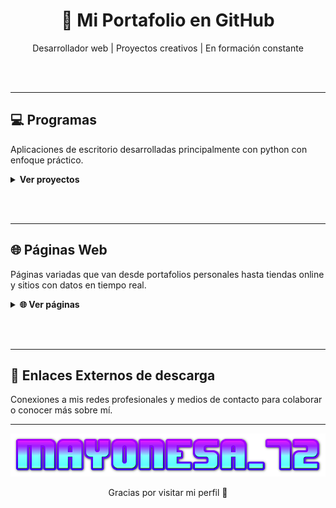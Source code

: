 <h1 align="center">🚀 Mi Portafolio en GitHub</h1>
<p align="center">Desarrollador web | Proyectos creativos | En formación constante</p>

<br><br>


---


## 💻 Programas  
Aplicaciones de escritorio desarrolladas principalmente con python con enfoque práctico.

<details>
  <summary><strong>Ver proyectos</strong></summary>

  <br>

  
  | Sitio | Descripción |
  |-------|-------------|
| [CleanRush](https://github.com/Mayonesa7272/CleanRush) | Una herramienta ligera para Windows que elimina archivos temporales y libera espacio en disco de forma rápida y segura. |
| [SnapLoad](https://github.com/Mayonesa7272/SnapLoad) | Una herramienta que descarga videos y audio desde YouTube en formatos MP4 y MP3, con interfaz moderna y personalizable. |

</details>

<br><br>


---


## 🌐 Páginas Web  
Páginas variadas que van desde portafolios personales hasta tiendas online y sitios con datos en tiempo real.

<details>
  <summary><strong>🌐 Ver páginas</strong></summary>
  
  ### 📥 Descarga de archivos

  | Sitio | Descripción |
  |-------|-------------|
  | [Idope](https://idope.se/) | Buscador de torrents minimalista y sin publicidad molesta. |
  | [Nyaa](https://nyaa.si/) | Especializado en contenido asiático como anime y manga. |
  | [Internet Archive](https://archive.org/) | Biblioteca digital con libros, películas, música y software antiguo. |

  ### 📹 Descargar Videos

| Sitio | Descripción |
|-------|-------------|
| [x2mate](https://x2mate.com/es/home) | Descarga videos de YouTube en distintos formatos de forma rápida y sencilla. |
| [Cobalt](https://cobalt.tools/) | Plataforma con múltiples herramientas online para descargas y utilidades sociales. |
| [Zeemo](https://zeemo.ai/es/tools/youtube-video-downloader) | Descargador de videos de YouTube con funciones extra como subtítulos automáticos. |
| [sssInstagram](https://sssinstagram.com/es) | Descarga contenido de Instagram como fotos, videos o reels sin necesidad de cuenta. |


  ### 🛒 Paginas de ofertas de juegos

| Sitio | Descripción |
|-------|-------------|
| [AllKeyShop](https://www.allkeyshop.com/blog/) | Comparador de precios para juegos digitales en múltiples plataformas y tiendas. |
| [Gamerpower](https://www.gamerpower.com/) | Portal que recopila giveaways, juegos gratis y promociones especiales para gamers. |


  ### 🎮 Juegos "de bajo costo"

| Sitio | Descripción |
|-------|-------------|
| [Gamesfull](https://gamesfull.app/) | Portal para descargar juegos de PC organizados por categorías, de forma accesible. |
| [Steamrip](https://steamrip.com/) | Sitio con versiones de juegos de Steam disponibles "de bajo costo". |
| [Steamunlocked](https://steamunlocked.net/) | Biblioteca de juegos "de bajo costo" listos para descargar y jugar. Recomendado solo para juegos pequeños debido a la velocidad limitada de descarga en los servidores. |
| [Pivigames](https://pivigames.blog/) | Blog con títulos populares para PC enfocados en distribución sencilla y económica. |


</details>

<br><br>


---


## 🔗 Enlaces Externos de descarga
Conexiones a mis redes profesionales y medios de contacto para colaborar o conocer más sobre mí.

<!--
<details>
  <summary><strong>Ver enlaces</strong></summary>

  - [GitHub](https://github.com/tuusuario)
  - [LinkedIn](https://linkedin.com/in/tuusuario)
  - [Correo](mailto:tuemail@ejemplo.com)
</details>

<br><br>
-->

---


<p align="center">
  <img src="https://github.com/Mayonesa7272/Principal/blob/4e88cd53b4b455868e62b7585c2e703674003102/Source/cooltext471920183441659.png" />
</p>

<p align="center">Gracias por visitar mi perfil 🙌</p>
